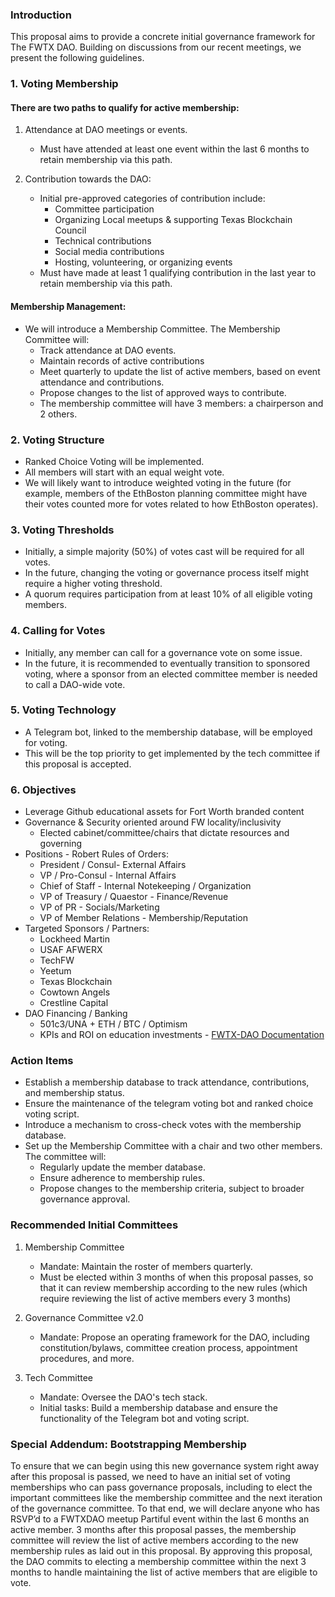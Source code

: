 ### Introduction

This proposal aims to provide a concrete initial governance framework for The FWTX DAO. Building on discussions from our recent meetings, we present the following guidelines.

### 1. Voting Membership

#### There are two paths to qualify for active membership:

1. Attendance at DAO meetings or events.
   - Must have attended at least one event within the last 6 months to retain membership via this path.

2. Contribution towards the DAO:
   - Initial pre-approved categories of contribution include:
     - Committee participation
     - Organizing Local meetups & supporting Texas Blockchain Council
     - Technical contributions
     - Social media contributions
     - Hosting, volunteering, or organizing events
   - Must have made at least 1 qualifying contribution in the last year to retain membership via this path.

#### Membership Management:

- We will introduce a Membership Committee. The Membership Committee will:
  - Track attendance at DAO events.
  - Maintain records of active contributions
  - Meet quarterly to update the list of active members, based on event attendance and contributions.
  - Propose changes to the list of approved ways to contribute.
  - The membership committee will have 3 members: a chairperson and 2 others.

### 2. Voting Structure

- Ranked Choice Voting will be implemented.
- All members will start with an equal weight vote.
- We will likely want to introduce weighted voting in the future (for example, members of the EthBoston planning committee might have their votes counted more for votes related to how EthBoston operates).

### 3. Voting Thresholds

- Initially, a simple majority (50%) of votes cast will be required for all votes.
- In the future, changing the voting or governance process itself might require a higher voting threshold.
- A quorum requires participation from at least 10% of all eligible voting members.

### 4. Calling for Votes

- Initially, any member can call for a governance vote on some issue.
- In the future, it is recommended to eventually transition to sponsored voting, where a sponsor from an elected committee member is needed to call a DAO-wide vote.

### 5. Voting Technology

- A Telegram bot, linked to the membership database, will be employed for voting.
- This will be the top priority to get implemented by the tech committee if this proposal is accepted.

### 6. Objectives
- Leverage Github educational assets for Fort Worth branded content
- Governance & Security oriented around FW locality/inclusivity
  - Elected cabinet/committee/chairs that dictate resources and governing
- Positions - Robert Rules of Orders:
  - President / Consul- External Affairs
  - VP / Pro-Consul - Internal Affairs
  - Chief of Staff - Internal Notekeeping / Organization
  - VP of Treasury / Quaestor - Finance/Revenue
  - VP of PR - Socials/Marketing
  - VP of Member Relations - Membership/Reputation
- Targeted Sponsors / Partners:
  - Lockheed Martin
  - USAF AFWERX
  - TechFW
  - Yeetum
  - Texas Blockchain
  - Cowtown Angels
  - Crestline Capital
- DAO Financing / Banking 
    - 501c3/UNA + ETH / BTC / Optimism
  - KPIs and ROI on education investments - [FWTX-DAO Documentation](https://gamma.app/docs/FWTX-DAO-Empowering-Fort-Worth-with-Web3-Technology-mpuxfu410vcq2vz?mode=doc)

### Action Items

- Establish a membership database to track attendance, contributions, and membership status.
- Ensure the maintenance of the telegram voting bot and ranked choice voting script.
- Introduce a mechanism to cross-check votes with the membership database.
- Set up the Membership Committee with a chair and two other members. The committee will:
  - Regularly update the member database.
  - Ensure adherence to membership rules.
  - Propose changes to the membership criteria, subject to broader governance approval.

### Recommended Initial Committees

1. Membership Committee
   - Mandate: Maintain the roster of members quarterly.
   - Must be elected within 3 months of when this proposal passes, so that it can review membership according to the new rules (which require reviewing the list of active members every 3 months)

2. Governance Committee v2.0
   - Mandate: Propose an operating framework for the DAO, including constitution/bylaws, committee creation process, appointment procedures, and more.

3. Tech Committee
   - Mandate: Oversee the DAO's tech stack.
   - Initial tasks: Build a membership database and ensure the functionality of the Telegram bot and voting script.

### Special Addendum: Bootstrapping Membership

To ensure that we can begin using this new governance system right away after this proposal is passed, we need to have an initial set of voting memberships who can pass governance proposals, including to elect the important committees like the membership committee and the next iteration of the governance committee. To that end, we will declare anyone who has RSVP’d to a FWTXDAO meetup Partiful event within the last 6 months an active member. 3 months after this proposal passes, the membership committee will review the list of active members according to the new membership rules as laid out in this proposal. By approving this proposal, the DAO commits to electing a membership committee within the next 3 months to handle maintaining the list of active members that are eligible to vote.
